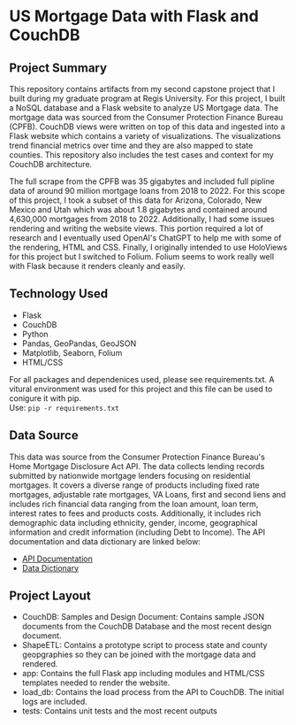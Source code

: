# US Mortgage Data with Flask and CouchDB

## Project Summary
This repository contains artifacts from my second capstone project that I built during my graduate program at Regis University. For this project, I built a NoSQL database and a Flask website to analyze US Mortgage data. The mortgage data was sourced from the Consumer Protection Finance Bureau (CPFB). CouchDB views were written on top of this data and ingested into a Flask website which contains a variety of visualizations. The visualizations trend financial metrics over time and they are also mapped to state counties. This repository also includes the test cases and context for my CouchDB architecture.

The full scrape from the CPFB was 35 gigabytes and included full pipline data of around 90 million mortgage loans from 2018 to 2022. For this scope of this project, I took a subset of this data for Arizona, Colorado, New Mexico and Utah which was about 1.8 gigabytes and contained around 4,630,000 mortgages from 2018 to 2022. Additionally, I had some issues rendering and writing the website views. This portion required a lot of research and I eventually used OpenAI's ChatGPT to help me with some of the rendering, HTML and CSS. Finally, I originally intended to use HoloViews for this project but I switched to Folium. Folium seems to work really well with Flask because it renders cleanly and easily.

## Technology Used
- Flask
- CouchDB
- Python
- Pandas, GeoPandas, GeoJSON
- Matplotlib, Seaborn, Folium
- HTML/CSS

For all packages and dependenices used, please see requirements.txt. A vitural environment was used for this project and this file can be used to conigure it with pip.<br> Use:
`pip -r requirements.txt`

## Data Source

This data was source from the Consumer Protection Finance Bureau's Home Mortgage Disclosure Act API. The data collects lending records submitted by nationwide mortgage lenders focusing on residential mortgages. It covers a diverse range of products including fixed rate mortgages, adjustable rate mortgages, VA Loans, first and second liens and includes rich financial data ranging from the loan amount, loan term, interest rates to fees and products costs. Additionally, it includes rich demographic data including ethnicity, gender, income, geographical information and credit information (including Debt to Income). The API documentation and data dictionary are linked below:

- [API Documentation](https://ffiec.cfpb.gov/documentation/api/data-browser/)
- [Data Dictionary](https://ffiec.cfpb.gov/documentation/publications/loan-level-datasets/lar-data-fields)

## Project Layout
- CouchDB: Samples and Design Document: Contains sample JSON documents from the CouchDB Database and the most recent design document.
- ShapeETL: Contains a prototype script to process state and county geopgraphies so they can be joined with the mortgage data and rendered.
- app: Contains the full Flask app including modules and HTML/CSS templates needed to render the website.
- load_db: Contains the load process from the API to CouchDB. The initial logs are included.
- tests: Contains unit tests and the most recent outputs
 
